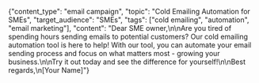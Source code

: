 {"content_type": "email campaign", "topic": "Cold Emailing Automation for SMEs", "target_audience": "SMEs", "tags": ["cold emailing", "automation", "email marketing"], "content": "Dear SME owner,\n\nAre you tired of spending hours sending emails to potential customers? Our cold emailing automation tool is here to help! With our tool, you can automate your email sending process and focus on what matters most - growing your business.\n\nTry it out today and see the difference for yourself!\n\nBest regards,\n[Your Name]"}